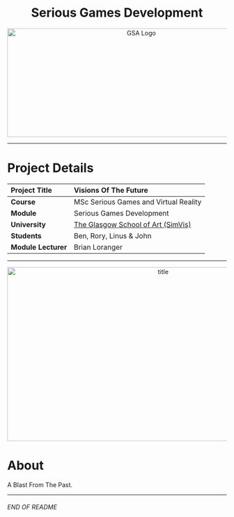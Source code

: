<h1 align="center">Serious Games Development</h1>

<a href="https://www.gsa.ac.uk/research/research-units/school-of-simulation-and-visualisation/" >
<p align="center"><img src="https://d4ya733yr7s0y.cloudfront.net/images/made/images/uploads/general/Uni-logo-GSA_730_290_80.jpg"
alt="GSA Logo" width="600" height="250"/>
</p></a>

***

# Project Details
| **Project Title** | Visions Of The Future |
| :------------- |:-------------|
| **Course**              | MSc Serious Games and Virtual Reality |
| **Module**              | Serious Games Development |
| **University**           | [The Glasgow School of Art (SimVis)](https://www.gsa.ac.uk/research/research-units/school-of-simulation-and-visualisation/) |
| **Students**             | Ben, Rory, Linus & John |
| **Module Lecturer**      | Brian Loranger |

***

<p align="center">
  <img src="https://user-images.githubusercontent.com/26766163/166679845-fe6e7dac-3361-41ad-b73d-605896149a43.png"
alt="title" width="700" height="400"/>
</p>

# About
A Blast From The Past.
***
###### END OF README
